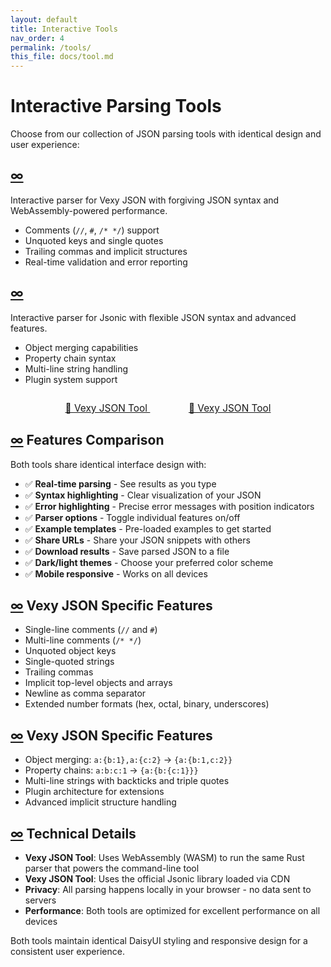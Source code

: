 ```yaml
---
layout: default
title: Interactive Tools
nav_order: 4
permalink: /tools/
this_file: docs/tool.md
---
```


# Interactive Parsing Tools

Choose from our collection of JSON parsing tools with identical design and user experience:

## [∞](#) 
Interactive parser for Vexy JSON with forgiving JSON syntax and WebAssembly-powered performance.

- Comments (`//`, `#`, `/* */`) support
- Unquoted keys and single quotes
- Trailing commas and implicit structures
- Real-time validation and error reporting

## [∞](#) 
Interactive parser for Jsonic with flexible JSON syntax and advanced features.

- Object merging capabilities
- Property chain syntax
- Multi-line string handling
- Plugin system support

<div style="text-align: center; margin: 2em 0;">
  <a href="{{ '/vexy_json-tool/' | relative_url }}" class="btn btn-primary" style="font-size: 1.1em; padding: 0.7em 1.5em; margin: 0.5em;">
    🚀 Vexy JSON Tool
  </a>
  <a href="{{ '/vexy-json-tool/' | relative_url }}" class="btn btn-secondary" style="font-size: 1.1em; padding: 0.7em 1.5em; margin: 0.5em;">
    🔧 Vexy JSON Tool
  </a>
</div>

## [∞](#features-comparison) Features Comparison

Both tools share identical interface design with:

- ✅ **Real-time parsing** - See results as you type
- ✅ **Syntax highlighting** - Clear visualization of your JSON
- ✅ **Error highlighting** - Precise error messages with position indicators
- ✅ **Parser options** - Toggle individual features on/off
- ✅ **Example templates** - Pre-loaded examples to get started
- ✅ **Share URLs** - Share your JSON snippets with others
- ✅ **Download results** - Save parsed JSON to a file
- ✅ **Dark/light themes** - Choose your preferred color scheme
- ✅ **Mobile responsive** - Works on all devices

## [∞](#vexy_json-specific-features) Vexy JSON Specific Features

- Single-line comments (`//` and `#`)
- Multi-line comments (`/* */`)
- Unquoted object keys
- Single-quoted strings
- Trailing commas
- Implicit top-level objects and arrays
- Newline as comma separator
- Extended number formats (hex, octal, binary, underscores)

## [∞](#jsonic-specific-features) Vexy JSON Specific Features

- Object merging: `a:{b:1},a:{c:2}` → `{a:{b:1,c:2}}`
- Property chains: `a:b:c:1` → `{a:{b:{c:1}}}`
- Multi-line strings with backticks and triple quotes
- Plugin architecture for extensions
- Advanced implicit structure handling

## [∞](#technical-details) Technical Details

- **Vexy JSON Tool**: Uses WebAssembly (WASM) to run the same Rust parser that powers the command-line tool
- **Vexy JSON Tool**: Uses the official Jsonic library loaded via CDN
- **Privacy**: All parsing happens locally in your browser - no data sent to servers
- **Performance**: Both tools are optimized for excellent performance on all devices

Both tools maintain identical DaisyUI styling and responsive design for a consistent user experience.